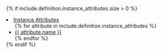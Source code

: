 {% if include.definition.instance_attributes.size > 0 %}
<li>
  <a href="#instance-attributes">Instance Attributes</a>
  <ul style="margin-bottom: 0px;">
  {% for attribute in include.definition.instance_attributes %}
    <li><a href="#instance-attribute-{{ attribute.slug | anchorize_slug }}">{{ attribute.name }}</a></li>
  {% endfor %}
  </ul>
</li>
{% endif %}
